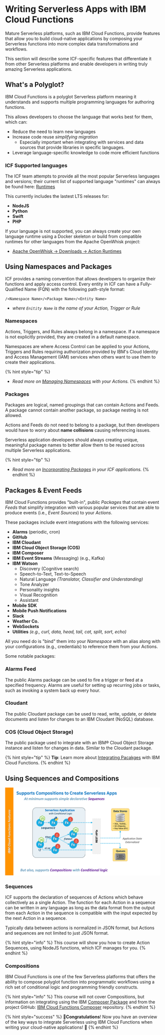<!--
#
# Licensed to the Apache Software Foundation (ASF) under one or more
# contributor license agreements.  See the NOTICE file distributed with
# this work for additional information regarding copyright ownership.
# The ASF licenses this file to You under the Apache License, Version 2.0
# (the "License"); you may not use this file except in compliance with
# the License.  You may obtain a copy of the License at
#
#     http://www.apache.org/licenses/LICENSE-2.0
#
# Unless required by applicable law or agreed to in writing, software
# distributed under the License is distributed on an "AS IS" BASIS,
# WITHOUT WARRANTIES OR CONDITIONS OF ANY KIND, either express or implied.
# See the License for the specific language governing permissions and
# limitations under the License.
#
-->

# Writing Serverless Apps with IBM Cloud Functions

Mature Serverless platforms, such as IBM Cloud Functions, provide features that allow you to build cloud-native applications by composing your Serverless functions into more complex data transformations and workflows.

This section will describe some ICF-specific features that differentiate it from other Serverless platforms and enable developers in writing truly amazing Serverless applications.

## What's a Polyglot?

IBM Cloud Functions is a polyglot Serverless platform meaning it understands and supports multiple programming languages for authoring functions.

This allows developers to choose the language that works best for them, which can:

- Reduce the need to learn new languages
- Increase code reuse _simplifying migration_
  - Especially important when integrating with services and data sources that provide libraries in specific languages.
- Leverage language-specific knowledge to code more efficient functions

### **ICF Supported languages**

The ICF team attempts to provide all the most popular Serverless languages and versions; their current list of supported language "runtimes" can always be found here:
[Runtimes](https://cloud.ibm.com/docs/openwhisk?topic=cloud-functions-runtimes)

This currently includes the lastest LTS releases for:

- **NodeJS**
- **Python**
- **Swift**
- **PHP**

If your language is not supported, you can always create your own language runtime using a Docker skeleton or build from compatible runtimes for other languages from the Apache OpenWhisk project:

- [Apache OpenWhisk -> Downloads -> Action Runtimes](https://openwhisk.apache.org/downloads.html#component-releases)

## Using Namespaces and Packages

ICF provides a naming convention that allows developers to organize their functions and apply access control.  Every entity in ICF can have a Fully-Qualified Name (FQN) with the following path-style format:

```text
/<Namespace Name>/<Package Name>/<Entity Name>
```

- _where `Enitity Name` is the name of your Action, Trigger or Rule_

### **Namespaces**

Actions, Triggers, and Rules always belong in a namespace. If a namespace is not explicitly provided, they are created in a default namespace.

Namespaces are where Access Control can be applied to your Actions, Triggers and Rules requiring authorization provided by IBM's Cloud Identity and Access Management (IAM) services when others want to use them to create their applications.

{% hint style="tip" %}
- _Read more on [Managing Namespaces](https://cloud.ibm.com/docs/openwhisk?topic=cloud-functions-namespaces) with your Actions._
{% endhint %}

### **Packages**

Packages are logical, named groupings that can contain Actions and Feeds. A package cannot contain another package, so package nesting is not allowed.

Actions and Feeds do not need to belong to a package, but then developers would have to worry about **name collisions** causing referencing issues.

Serverless application developers should always creating unique, meaningful package names to better allow them to be reused across multiple Serverless applications.

{% hint style="tip" %}
- _Read more on [Incorporating Packages](https://cloud.ibm.com/docs/openwhisk?topic=cloud-functions-pkg_ov) in your ICF applications._
{% endhint %}

## Packages & Event Feeds

IBM Cloud Functions provides "built-in", public  _Packages_ that contain event _Feeds_ that simplify integration with various popular services that are able to produce events (i.e., _Event Sources_) to your _Actions_.

These packages include event integrations with the following services:

- **Alarms** (periodic, cron)
- **GitHub**
- **IBM Cloudant**
- **IBM Cloud Object Storage (COS)**
- **IBM Composer**
- **IBM Event Streams** (Messaging) (e.g., Kafka)
- **IBM Watson**
  - Discovery (Cognitive search)
  - Speech-to-Text, Text-to-Speech
  - Natural Language _(Translator, Classifier and Understanding)_
  - Tone Analyzer
  - Personality insights
  - Visual Recognition
  - Assistant
- **Mobile SDK**
- **Mobile Push Notifications**
- **Slack**
- **Weather Co.**
- **WebSockets**
- **Utilities** _(e.g., curl, data, head, tail, cat, split, sort, echo)_

All you need do is "bind" them into your _Namespace_ with an alias along with your configurations (e.g., credentials) to reference them from your Actions.

Some notable packages:

### **Alarms Feed**

The public Alarms package can be used to fire a trigger or feed at a specified frequency. Alarms are useful for setting up recurring jobs or tasks, such as invoking a system back up every hour.

### **Cloudant**

The public Cloudant package can be used to read, write, update, or delete documents and listen for changes to an IBM Cloudant (NoSQL) database.

### **COS (Cloud Object Storage)**

The public package used to integrate with an IBM® Cloud Object Storage instance and listen for changes in data. Similar to the Cloudant package.

{% hint style="tip" %}
**Tip**: Learn more about [Integrating Pacakges](https://cloud.ibm.com/docs/openwhisk?topic=cloud-functions-pkg_ov) with IBM Cloud Functions.
{% endhint %}

## Using Sequences and Compositions

![Polyglot Sequences and Compositions on ICF](images/101-ex0-serverless-icf-compositions.png)

### **Sequences**

ICF supports the declaration of sequences of Actions which behave collectively as a single Action. The function for each  Action in a sequence can be written in any language as long as the data format from the output from each Action in the sequence is compatible with the input expected by the next Action in a sequence.

Typically data between actions is normalized in JSON format, but Actions and sequences are not limited to just JSON format.

{% hint style="info" %}
This course will show you how to create Action Sequences, using NodeJS functions, which ICF manages for you.
{% endhint %}

### **Compositions**

IBM Cloud Functions is one of the few Serverless platforms that offers the ability to compose polyglot function into programmatic workflows using a rich set of conditional logic and programming friendly constructs.

{% hint style="info" %}
This course will not cover Compositions, but information on integrating using the IBM [Composer Package](https://cloud.ibm.com/docs/openwhisk?topic=cloud-functions-pkg_composer) and from the project GitHub: [IBM Cloud Functions Composer](https://github.com/ibm-functions/composer) repository.
{% endhint %}

{% hint style="success" %}
🎉**Congratulations**! Now you have an overview of the key ways to integrate Serverless using IBM Cloud Functions when writing your cloud-native applications! 🎉
{% endhint %}
